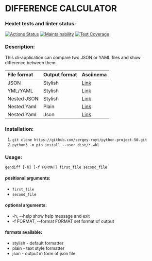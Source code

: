 # DIFFERENCE CALCULATOR

### Hexlet tests and linter status:
[![Actions Status](https://github.com/sergey-royt/python-project-50/workflows/hexlet-check/badge.svg)](https://github.com/sergey-royt/python-project-50/actions)
[![Maintainability](https://api.codeclimate.com/v1/badges/ea06a29ced52fcce1ee9/maintainability)](https://codeclimate.com/github/sergey-royt/python-project-50/maintainability)
[![Test Coverage](https://api.codeclimate.com/v1/badges/ea06a29ced52fcce1ee9/test_coverage)](https://codeclimate.com/github/sergey-royt/python-project-50/test_coverage)

### Description:
This cli-application can compare two JSON or YAML files and show difference between them.

|File format      |Output format | Asciinema                                                       |
|:----------------|--------------|-----------------------------------------------------------------|
|JSON             |Stylish       |  [Link](https://asciinema.org/a/queDiNyUn2QfPXTc5naUlDzwD)      |
|YML/YAML         |Stylish       |  [Link](https://asciinema.org/a/1PvMTyxHukx4KBdgCywuX6ClX)      |
|Nested JSON      |Stylish       |  [Link](https://asciinema.org/a/k51nLHNRLoXmC7S7KoaLIfzZ6)      |
|Nested Yaml      |Plain         |  [Link](https://asciinema.org/a/8UfHsiXTTuwU9e7rZz2LPCTeJ)      |
|Nested Yaml      |Json          |  [Link](https://asciinema.org/a/UlSw0JegIYkziWSLS2cmV5SNc)      |

### Installation:

1. `git clone https://github.com/sergey-royt/python-project-50.git`
2. `python3 -m pip install --user dist/*.whl`

### Usage:

`gendiff [-h] [-f FORMAT] first_file second_file`

#### positional arguments:
* `first_file`
* `second_file`

#### optional arguments:
* -h, --help            show help message and exit
* -f FORMAT, --format FORMAT
                        set format of output
#### formats available:
* stylish - default formatter
* plain - text style formatter
* json - output in form of json file
